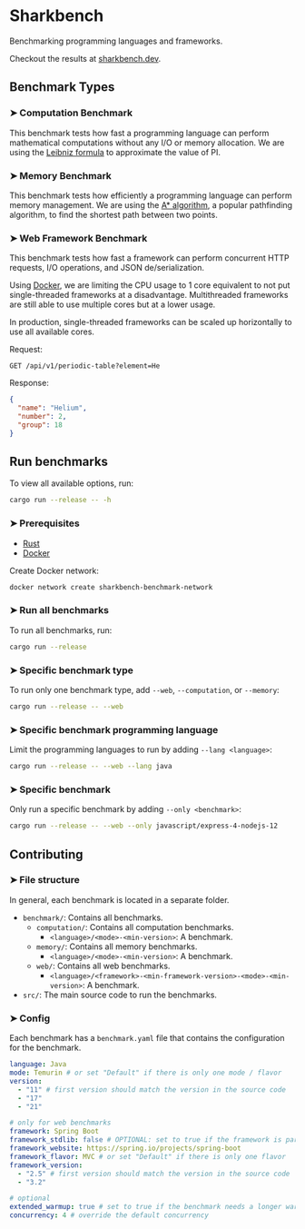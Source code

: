 # Sharkbench

Benchmarking programming languages and frameworks.

Checkout the results at [sharkbench.dev](https://sharkbench.dev).

## Benchmark Types

### ➤ Computation Benchmark

This benchmark tests how fast a programming language can perform mathematical computations without any I/O or memory allocation.
We are using the [Leibniz formula](https://en.wikipedia.org/wiki/Leibniz_formula_for_%CF%80) to approximate the value of PI.

### ➤ Memory Benchmark

This benchmark tests how efficiently a programming language can perform memory management.
We are using the [A* algorithm](https://en.wikipedia.org/wiki/A*_search_algorithm), a popular pathfinding algorithm, to find the shortest path between two points.

### ➤ Web Framework Benchmark

This benchmark tests how fast a framework can perform concurrent HTTP requests, I/O operations, and JSON de/serialization.

Using [Docker](https://www.docker.com/), we are limiting the CPU usage to 1 core equivalent to not put single-threaded frameworks at a disadvantage.
Multithreaded frameworks are still able to use multiple cores but at a lower usage.

In production, single-threaded frameworks can be scaled up horizontally to use all available cores.

Request:

```text
GET /api/v1/periodic-table?element=He
```

Response:

```json
{
  "name": "Helium",
  "number": 2,
  "group": 18
}
```

## Run benchmarks

To view all available options, run:

```bash
cargo run --release -- -h
```

### ➤ Prerequisites

- [Rust](https://www.rust-lang.org/)
- [Docker](https://www.docker.com/)

Create Docker network:

```bash
docker network create sharkbench-benchmark-network
```

### ➤ Run all benchmarks

To run all benchmarks, run:

```bash
cargo run --release
```

### ➤ Specific benchmark type

To run only one benchmark type, add `--web`, `--computation`, or `--memory`:

```bash
cargo run --release -- --web
```

### ➤ Specific benchmark programming language

Limit the programming languages to run by adding `--lang <language>`:

```bash
cargo run --release -- --web --lang java
```

### ➤ Specific benchmark

Only run a specific benchmark by adding `--only <benchmark>`:

```bash
cargo run --release -- --web --only javascript/express-4-nodejs-12
```

## Contributing

### ➤ File structure

In general, each benchmark is located in a separate folder.

- `benchmark/`: Contains all benchmarks.
  - `computation/`: Contains all computation benchmarks.
    - `<language>/<mode>-<min-version>`: A benchmark.
  - `memory/`: Contains all memory benchmarks.
    - `<language>/<mode>-<min-version>`: A benchmark.
  - `web/`: Contains all web benchmarks.
    - `<language>/<framework>-<min-framework-version>-<mode>-<min-version>`: A benchmark.
- `src/`: The main source code to run the benchmarks.

### ➤ Config

Each benchmark has a `benchmark.yaml` file that contains the configuration for the benchmark.

```yaml
language: Java
mode: Temurin # or set "Default" if there is only one mode / flavor
version:
  - "11" # first version should match the version in the source code
  - "17"
  - "21"

# only for web benchmarks
framework: Spring Boot
framework_stdlib: false # OPTIONAL: set to true if the framework is part of the standard library
framework_website: https://spring.io/projects/spring-boot
framework_flavor: MVC # or set "Default" if there is only one flavor
framework_version:
  - "2.5" # first version should match the version in the source code
  - "3.2"

# optional
extended_warmup: true # set to true if the benchmark needs a longer warmup
concurrency: 4 # override the default concurrency
```
